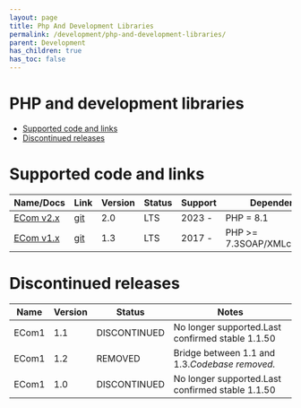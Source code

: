 ```yaml
---
layout: page
title: Php And Development Libraries
permalink: /development/php-and-development-libraries/
parent: Development
has_children: true
has_toc: false
---
```




# PHP and development libraries 

- [Supported code and
  links](#phpanddevelopmentlibraries-supportedcodeandlinks)
- [Discontinued
  releases](#phpanddevelopmentlibraries-discontinuedreleases)

# Supported code and links

| Name/Docs             | Link                                                          | Version | Status | Support | Dependencies                    | Shop API's                      |
|-----------------------|---------------------------------------------------------------|---------|--------|---------|---------------------------------|---------------------------------|
| [ECom v2.x](81887258) | [git](https://bitbucket.org/resursbankplugins/ecom2)          | 2.0     | LTS    | 2023 -  | PHP = 8.1                       | MAPI                            |
| [ECom v1.x](87393094) | [git](https://bitbucket.org/resursbankplugins/resurs-ecomphp) | 1.3     | LTS    | 2017 -  | PHP \>= 7.3SOAP/XMLcurl+netcurl | SIMPLIFIEDRESURS CHECKOUTHOSTED |

# Discontinued releases

| Name  | Version | Status       | Notes                                            |
|-------|---------|--------------|--------------------------------------------------|
| ECom1 | 1.1     | DISCONTINUED | No longer supported.Last confirmed stable 1.1.50 |
| ECom1 | 1.2     | REMOVED      | Bridge between 1.1 and 1.3.*Codebase removed.*   |
| ECom1 | 1.0     | DISCONTINUED | No longer supported.Last confirmed stable 1.1.50 |

